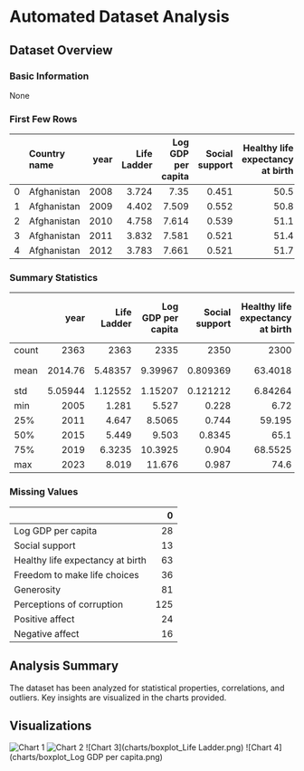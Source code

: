 # Automated Dataset Analysis

## Dataset Overview

### Basic Information

None

### First Few Rows

|    | Country name   |   year |   Life Ladder |   Log GDP per capita |   Social support |   Healthy life expectancy at birth |   Freedom to make life choices |   Generosity |   Perceptions of corruption |   Positive affect |   Negative affect |
|---:|:---------------|-------:|--------------:|---------------------:|-----------------:|-----------------------------------:|-------------------------------:|-------------:|----------------------------:|------------------:|------------------:|
|  0 | Afghanistan    |   2008 |         3.724 |                7.35  |            0.451 |                               50.5 |                          0.718 |        0.164 |                       0.882 |             0.414 |             0.258 |
|  1 | Afghanistan    |   2009 |         4.402 |                7.509 |            0.552 |                               50.8 |                          0.679 |        0.187 |                       0.85  |             0.481 |             0.237 |
|  2 | Afghanistan    |   2010 |         4.758 |                7.614 |            0.539 |                               51.1 |                          0.6   |        0.118 |                       0.707 |             0.517 |             0.275 |
|  3 | Afghanistan    |   2011 |         3.832 |                7.581 |            0.521 |                               51.4 |                          0.496 |        0.16  |                       0.731 |             0.48  |             0.267 |
|  4 | Afghanistan    |   2012 |         3.783 |                7.661 |            0.521 |                               51.7 |                          0.531 |        0.234 |                       0.776 |             0.614 |             0.268 |

### Summary Statistics

|       |       year |   Life Ladder |   Log GDP per capita |   Social support |   Healthy life expectancy at birth |   Freedom to make life choices |     Generosity |   Perceptions of corruption |   Positive affect |   Negative affect |
|:------|-----------:|--------------:|---------------------:|-----------------:|-----------------------------------:|-------------------------------:|---------------:|----------------------------:|------------------:|------------------:|
| count | 2363       |    2363       |           2335       |      2350        |                         2300       |                    2327        | 2282           |                 2238        |       2339        |      2347         |
| mean  | 2014.76    |       5.48357 |              9.39967 |         0.809369 |                           63.4018  |                       0.750282 |    9.77213e-05 |                    0.743971 |          0.651882 |         0.273151  |
| std   |    5.05944 |       1.12552 |              1.15207 |         0.121212 |                            6.84264 |                       0.139357 |    0.161388    |                    0.184865 |          0.10624  |         0.0871311 |
| min   | 2005       |       1.281   |              5.527   |         0.228    |                            6.72    |                       0.228    |   -0.34        |                    0.035    |          0.179    |         0.083     |
| 25%   | 2011       |       4.647   |              8.5065  |         0.744    |                           59.195   |                       0.661    |   -0.112       |                    0.687    |          0.572    |         0.209     |
| 50%   | 2015       |       5.449   |              9.503   |         0.8345   |                           65.1     |                       0.771    |   -0.022       |                    0.7985   |          0.663    |         0.262     |
| 75%   | 2019       |       6.3235  |             10.3925  |         0.904    |                           68.5525  |                       0.862    |    0.09375     |                    0.86775  |          0.737    |         0.326     |
| max   | 2023       |       8.019   |             11.676   |         0.987    |                           74.6     |                       0.985    |    0.7         |                    0.983    |          0.884    |         0.705     |

### Missing Values

|                                  |   0 |
|:---------------------------------|----:|
| Log GDP per capita               |  28 |
| Social support                   |  13 |
| Healthy life expectancy at birth |  63 |
| Freedom to make life choices     |  36 |
| Generosity                       |  81 |
| Perceptions of corruption        | 125 |
| Positive affect                  |  24 |
| Negative affect                  |  16 |



## Analysis Summary

The dataset has been analyzed for statistical properties, correlations, and outliers. Key insights are visualized in the charts provided.

## Visualizations

![Chart 1](charts/correlation_heatmap.png)
![Chart 2](charts/boxplot_year.png)
![Chart 3](charts/boxplot_Life Ladder.png)
![Chart 4](charts/boxplot_Log GDP per capita.png)